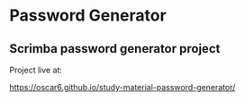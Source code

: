 # Password Generator

## Scrimba password generator project

Project live at:

https://oscar6.github.io/study-material-password-generator/
